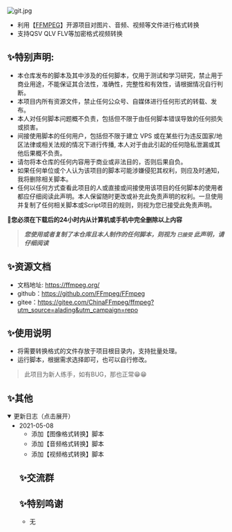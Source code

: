 ![git.jpg](https://i.loli.net/2021/05/08/qA4H2jiZckgeG1m.jpg)

- 利用【[FFMPEG](https://github.com/FFmpeg/FFmpeg)】开源项目对图片、音频、视频等文件进行格式转换
- 支持QSV QLV FLV等加密格式视频转换

## ✨特别声明:

- 本仓库发布的脚本及其中涉及的任何脚本，仅用于测试和学习研究，禁止用于商业用途，不能保证其合法性，准确性，完整性和有效性，请根据情况自行判断。
- 本项目内所有资源文件，禁止任何公众号、自媒体进行任何形式的转载、发布。
- 本人对任何脚本问题概不负责，包括但不限于由任何脚本错误导致的任何损失或损害。
- 间接使用脚本的任何用户，包括但不限于建立 VPS 或在某些行为违反国家/地区法律或相关法规的情况下进行传播, 本人对于由此引起的任何隐私泄漏或其他后果概不负责。
- 请勿将本仓库的任何内容用于商业或非法目的，否则后果自负。
- 如果任何单位或个人认为该项目的脚本可能涉嫌侵犯其权利，则应及时通知，我将删除相关脚本。
- 任何以任何方式查看此项目的人或直接或间接使用该项目的任何脚本的使用者都应仔细阅读此声明。本人保留随时更改或补充此免责声明的权利。一旦使用并复制了任何相关脚本或Script项目的规则，则视为您已接受此免责声明。

🍋**您必须在下载后的24小时内从计算机或手机中完全删除以上内容**

> ***您使用或者复制了本仓库且本人制作的任何脚本，则视为 `已接受` 此声明，请仔细阅读***

## ✨资源文档

- 文档地址: https://ffmpeg.org/
- github：https://github.com/FFmpeg/FFmpeg
- gitee：https://gitee.com/ChinaFFmpeg/ffmpeg?utm_source=alading&utm_campaign=repo

## ✨使用说明

- 将需要转换格式的文件存放于项目根目录内，支持批量处理。
- 运行脚本，根据需求选择即可，也可以自行修改。

> 此项目为新人练手，如有BUG，那也正常😁😁

## ✨其他

<details open="" style="box-sizing: border-box; display: block; margin-top: 0px; margin-bottom: 16px;">
    <summary style="box-sizing: border-box; display: list-item; cursor: pointer;">更新日志（点击展开）</summary>
    <ul style="box-sizing: border-box; padding-left: 2em; margin-top: 0px; margin-bottom: 16px;">
        <li style="box-sizing: border-box; margin-top: 0.25em;">2021-05-08<ul
                style="box-sizing: border-box; padding-left: 2em; margin-top: 0px; margin-bottom: 0px;">
                <li style="box-sizing: border-box;">添加【图像格式转换】脚本</li>
                <li style="box-sizing: border-box; margin-top: 0.25em;">添加【音频格式转换】脚本</li>
                <li style="box-sizing: border-box; margin-top: 0.25em;">添加【视频格式转换】脚本</li>
            </ul>
        </li>

## ✨交流群

## ✨特别鸣谢

- 无

